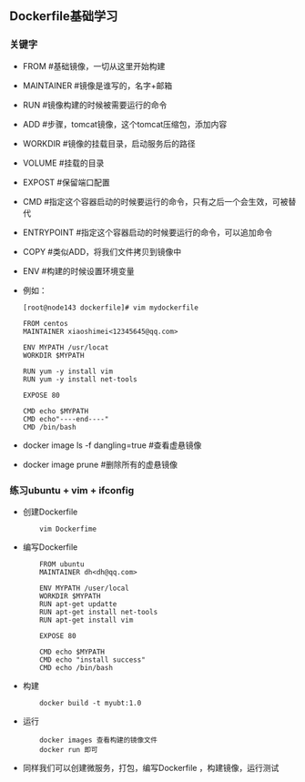 ## Dockerfile基础学习

### 关键字
- FROM #基础镜像，一切从这里开始构建
- MAINTAINER #镜像是谁写的，名字+邮箱
- RUN #镜像构建的时候被需要运行的命令
- ADD #步骤，tomcat镜像，这个tomcat压缩包，添加内容
- WORKDIR #镜像的挂载目录，启动服务后的路径
- VOLUME #挂载的目录
- EXPOST #保留端口配置
- CMD #指定这个容器启动的时候要运行的命令，只有之后一个会生效，可被替代
- ENTRYPOINT #指定这个容器启动的时候要运行的命令，可以追加命令
- COPY #类似ADD，将我们文件拷贝到镜像中
- ENV #构建的时候设置环境变量
- 例如：
    ```
    [root@node143 dockerfile]# vim mydockerfile

    FROM centos
    MAINTAINER xiaoshimei<12345645@qq.com>

    ENV MYPATH /usr/locat
    WORKDIR $MYPATH

    RUN yum -y install vim
    RUN yum -y install net-tools

    EXPOSE 80

    CMD echo $MYPATH
    CMD echo"----end----"
    CMD /bin/bash  

    ```

- docker image ls -f dangling=true #查看虚悬镜像
- docker image prune #删除所有的虚悬镜像


### 练习ubuntu + vim + ifconfig
- 创建Dockerfile
    ```
        vim Dockerfime
    ```
- 编写Dockerfile
    ```
        FROM ubuntu
        MAINTAINER dh<dh@qq.com>

        ENV MYPATH /user/local
        WORKDIR $MYPATH
        RUN apt-get updatte
        RUN apt-get install net-tools
        RUN apt-get install vim

        EXPOSE 80
        
        CMD echo $MYPATH
        CMD echo "install success"
        CMD echo /bin/bash
    ```
- 构建
    ```
        docker build -t myubt:1.0
    ```
- 运行
    ```
        docker images 查看构建的镜像文件
        docker run 即可
    ```

- 同样我们可以创建微服务，打包，编写Dockerfile ，构建镜像，运行测试
